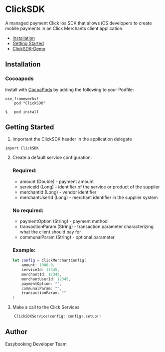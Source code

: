 # ClickSDK
A managed payment Click ios SDK that allows iOS developers to create mobile payments in an Click Merchants client application.

* [Installation](#installation)
* [Getting Started](#getting-started)
* [ClickSDK-Demo](https://github.com/easybookinguz/ClickSDK-Demo)

## Installation

### Cocoapods

Install with [CocoaPods](http://cocoapods.org/) by adding the following to your Podfile:
```
use_frameworks!
    pod "ClickSDK"
```

```
$   pod install
```
## Getting Started

1. Important the ClickSDK header in the application delegate

```
import ClickSDK
```

2. Create a default service configuration.
    ### Required:

    * amount (Double) - payment amount
    * serviceId (Long) - identifier of the service or product of the supplier
    * merchantId (Long) - vendor identifier
    * merchantUserId (Long) - merchant identifier in the supplier system

    ### No required:

    * paymentOption (String) - payment method
    * transactionParam (String) - transaction parameter characterizing what the client should pay for
    * communalParam (String) - optional parameter

    ### Example:
    ``` swift
    let config = ClickMerchantConfig(
        amount: 1000.0,
        serviceId: 12345,
        merchantId: 12345,
        merchantUserId: 12345,
        paymentOption: "",
        communalParam: "",
        transactionParam: ""
    )
    ```

3. Make a call to the Click Services.

``` swift
    ClickSDKService(config: config).setup()
```

## Author

Easybooking Developer Team